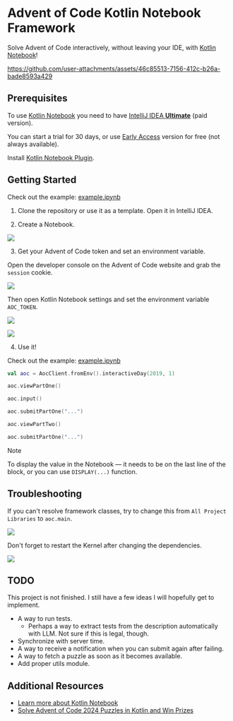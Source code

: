 # Advent of Code Kotlin Notebook Framework

Solve Advent of Code interactively, without leaving your IDE, with [Kotlin Notebook](https://kotlinlang.org/docs/kotlin-notebook-overview.html)!

https://github.com/user-attachments/assets/46c85513-7156-412c-b26a-bade8593a429

## Prerequisites

To use [Kotlin Notebook](https://kotlinlang.org/docs/kotlin-notebook-overview.html) you need to have [IntelliJ IDEA **Ultimate**](https://www.jetbrains.com/idea/) (paid version).

You can start a trial for 30 days, or use [Early Access](https://www.jetbrains.com/idea/nextversion/) version for free (not always available).

Install [Kotlin Notebook Plugin](https://www.jetbrains.com/help/idea/kotlin-notebook.html#install-plugin).

## Getting Started

Check out the example: [example.ipynb](example.ipynb)

1. Clone the repository or use it as a template. Open it in IntelliJ IDEA.

2. Create a Notebook.

![](https://i.imgur.com/i5Kigvb.png)

3. Get your Advent of Code token and set an environment variable.

Open the developer console on the Advent of Code website and grab the `session` cookie.

![](https://i.imgur.com/ucUbr3a.png)

Then open Kotlin Notebook settings and set the environment variable `AOC_TOKEN`.

![](https://i.imgur.com/rzNHhHq.png)

![](https://i.imgur.com/2gVWC6F.png)

4. Use it!

Check out the example: [example.ipynb](example.ipynb)

```kotlin
val aoc = AocClient.fromEnv().interactiveDay(2019, 1)

aoc.viewPartOne()

aoc.input()

aoc.submitPartOne("...")

aoc.viewPartTwo()

aoc.submitPartOne("...")
```
> [!NOTE]
> To display the value in the Notebook — it needs to be on the last line of the block, or you can use `DISPLAY(...)` function.

## Troubleshooting

If you can't resolve framework classes, try to change this from `All Project Libraries` to `aoc.main`.

![](https://i.imgur.com/VvYToNC.png)

Don't forget to restart the Kernel after changing the dependencies.

![](https://i.imgur.com/xBAVuPQ.png)

## TODO

This project is not finished. I still have a few ideas I will hopefully get to implement.

- A way to run tests.
  - Perhaps a way to extract tests from the description automatically with LLM. Not sure if this is legal, though.
- Synchronize with server time.
- A way to receive a notification when you can submit again after failing.
- A way to fetch a puzzle as soon as it becomes available.
- Add proper utils module.

## Additional Resources

- [Learn more about Kotlin Notebook](https://www.jetbrains.com/help/idea/kotlin-notebook.html#best-practices)
- [Solve Advent of Code 2024 Puzzles in Kotlin and Win Prizes](https://blog.jetbrains.com/kotlin/2024/11/advent-of-code-2024-in-kotlin/)


